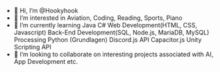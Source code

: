- 👋 Hi, I’m @Hookyhook
- 👀 I’m interested in Aviation, Coding, Reading, Sports, Piano
- 🌱 I’m currently learning Java
C#
Web Development(HTML, CSS, Javascript)
Back-End Development(SQL, Node.js, MariaDB, MySQL)
Processing
Python (Grundlagen)
Discord.js API
Capacitor.js 
Unity Scripting API 
- 💞️ I’m looking to collaborate on interesting projects associated with AI, App Development etc.

<!---
Hookyhook/Hookyhook is a ✨ special ✨ repository because its `README.md` (this file) appears on your GitHub profile.
You can click the Preview link to take a look at your changes.
--->
